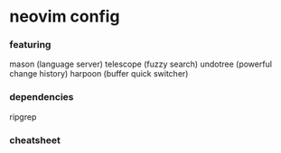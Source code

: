 # neovim config

### featuring
mason (language server)
telescope (fuzzy search)
undotree (powerful change history)
harpoon (buffer quick switcher)

### dependencies

ripgrep

### cheatsheet


